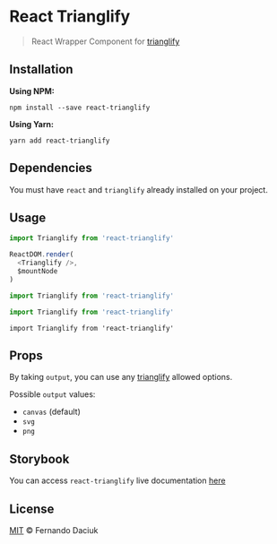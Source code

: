 # React Trianglify

> React Wrapper Component for [trianglify][trianglify-url]

## Installation

**Using NPM:**

```console
npm install --save react-trianglify
```

**Using Yarn:**

```console
yarn add react-trianglify
```

## Dependencies

You must have `react` and `trianglify` already installed on your project.

## Usage

```js
import Trianglify from 'react-trianglify'

ReactDOM.render(
  <Trianglify />,
  $mountNode
)
```

```js
import Trianglify from 'react-trianglify'
```

```jsx
import Trianglify from 'react-trianglify'
```

```tsx
import Trianglify from 'react-trianglify'
```

## Props

By taking `output`, you can use any [trianglify][trianglify-url-options] allowed options.

Possible `output` values:
- `canvas` (default)
- `svg`
- `png`

## Storybook

You can access `react-trianglify` live documentation [here][storybook-url]

## License

[MIT][license-url] &copy; Fernando Daciuk

[trianglify-url]: https://github.com/qrohlf/trianglify
[trianglify-url-options]: https://github.com/qrohlf/trianglify#options
[storybook-url]: https://fdaciuk.github.io/react-trianglify/
[license-url]: https://github.com/fdaciuk/licenses/blob/master/MIT-LICENSE.md

